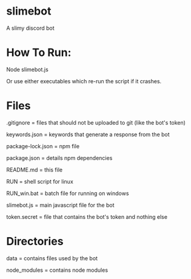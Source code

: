 # slimebot
A slimy discord bot

# How To Run:
Node slimebot.js

Or use either executables which re-run the script if it crashes.

# Files
.gitignore = files that should not be uploaded to git (like the bot's token)

keywords.json = keywords that generate a response from the bot

package-lock.json = npm file

package.json = details npm dependencies

README.md = this file

RUN = shell script for linux

RUN_win.bat = batch file for running on windows

slimebot.js = main javascript file for the bot

token.secret = file that contains the bot's token and nothing else

# Directories
data = contains files used by the bot

node_modules = contains node modules
